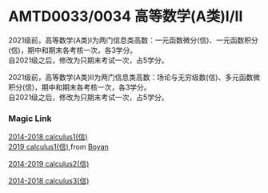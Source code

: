 
# AMTD0033/0034 高等数学(A类)I/II

2021级前，高等数学(A类)I为两门信息类高数：一元函数微分(信)、一元函数积分(信)，期中和期末各考核一次，各3学分。\
自2021级之后，修改为只期末考试一次，占5学分。

2021级前，高等数学(A类)II为两门信息类高数：场论与无穷级数(信)、多元函数微积分(信)，期中和期末各考核一次，各3学分。\
自2021级之后，修改为只期末考试一次，占5学分。

### Magic Link

[2014-2018 calculus1(信)](https://github.com/Emanual20/Emanual20.github.io/tree/main/resources/grade-1/AMTD0013/)\
[2019 calculus1(信)](https://github.com/Emanual20/Emanual20.github.io/tree/main/resources/grade-1/AMTD0013/),from [Boyan](https://github.com/NKUSunBoyan)

[2014-2019 calculus2(信)](https://github.com/Emanual20/Emanual20.github.io/tree/main/resources/grade-1/AMTD0012/)

[2014-2018 calculus3(信)](https://github.com/Emanual20/Emanual20.github.io/tree/main/resources/grade-1/AMTD0011/)
